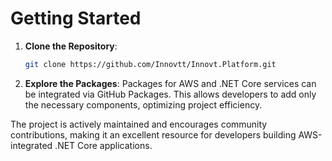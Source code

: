 # Getting Started

1. **Clone the Repository**:
   ```bash
   git clone https://github.com/Innovtt/Innovt.Platform.git
   ```

2. **Explore the Packages**: Packages for AWS and .NET Core services can be integrated via GitHub Packages. This allows developers to add only the necessary components, optimizing project efficiency.

The project is actively maintained and encourages community contributions, making it an excellent resource for developers building AWS-integrated .NET Core applications.